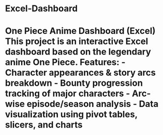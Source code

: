 # Excel-Dashboard
# One Piece Anime Dashboard (Excel)  This project is an interactive Excel dashboard based on the legendary anime One Piece.     Features: - Character appearances &amp; story arcs breakdown   - Bounty progression tracking of major characters   - Arc-wise episode/season analysis   - Data visualization using pivot tables, slicers, and charts   
